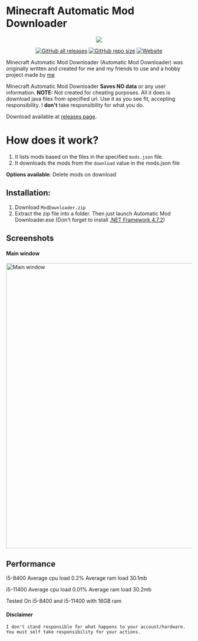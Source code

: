 ﻿
# Minecraft Automatic Mod Downloader 
<p align="center">
  <a href="https://sneaky.pink">
    <img src="https://sneaky.pink/images/automaticmoddownloaderbanner.jpg"></a>
</p>
<p align="center">
<a href="https://github.com/MageSneaky/Automatic-Mod-Downloader/releases"><img alt="GitHub all releases" src="https://img.shields.io/github/downloads/MageSneaky/Automatic-Mod-Downloader/total?color=pink&label=Downloads&logo=github&style=flat-square"></a>
<a href="https://github.com/MageSneaky/Automatic-Mod-Downloader"><img alt="GitHub repo size" src="https://img.shields.io/github/repo-size/MageSneaky/Automatic-Mod-Downloader?color=pink&label=Repo%20Size&logo=github&style=flat-square"></a>
<a href="https://sneaky.pink"><img alt="Website" src="https://img.shields.io/website?down_color=pink&down_message=sneaky.pink&label=Website&up_color=pink&up_message=sneaky.pink&url=https%3A%2F%2Fsneaky.pink"></a>
</p>
Minecraft Automatic Mod Downloader (Automatic Mod Downloader) was originally written and created for me and my friends to use and a hobby project made by <a href="https://sneaky.pink">me</a>

Minecraft Automatic Mod Downloader **Saves NO data** or any user information.
**NOTE:** Not created for cheating purposes. All it does is download java files from specified url. Use it as you see fit, accepting responsibility. I  **don't** take responsibility for what you do.

Download available at [releases page](https://github.com/MageSneaky/Automatic-Mod-Downloader/releases).

 # How does it work?
1.  It lists mods based on the files in the specified `mods.json` file.
2.  It downloads the mods from the `download` value in the mods.json file

**Options available**: Delete mods on download

## Installation:
1. Download `ModDownloader.zip`
2. Extract the zip file into a folder. Then just launch Automatic Mod Downloader.exe (Don't forget to install <a href="https://dotnet.microsoft.com/en-us/download/dotnet-framework/net472">.NET Framework 4.7.2</a>)
## Screenshots
<p>
<h4>Main window</h4>
  <img alt="Main window" src="https://i.imgur.com/LyA1lMC.png" width=773">
</p>

## Performance
i5-8400
Average cpu load 0.2%
Average ram load 30.1mb

i5-11400
Average cpu load 0.01%
Average ram load 30.2mb

Tested On i5-8400 and i5-11400 with 16GB ram

#### Disclaimer

```
I don't stand responsible for what happens to your account/hardware. You must self take responsibility for your actions.
```

